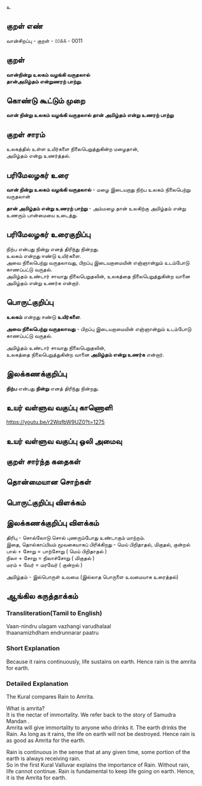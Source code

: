 உ

## குறள் எண் 

வான்சிறப்பு - குறள் - ௦௦௧௧ - 0011
## குறள் 

**வான்நின்று உலகம் வழங்கி வருதலால்  
தான்அமிழ்தம் என்றுணரற் பாற்று.**  

## கொண்டு கூட்டும் முறை

**வான் நின்று உலகம் வழங்கி வருதலால் தான் அமிழ்தம் என்று உணரற் பாற்று**

## குறள் சாரம் 

உலகத்தில் உள்ள உயிர்களை நிலைபெறுத்துகின்ற மழைதான்,  
அமிழ்தம் என்று உணர்த்தல்.

## பரிமேலழகர் உரை

**வான் நின்று உலகம் வழங்கி வருதலால்** - மழை இடையறாது நிற்ப உலகம் நிலைபெற்று வருதலான்  

**தான் அமிழ்தம் என்று உணரற் பாற்று** - அம்மழை தான் உலகிற்கு அமிழ்தம் என்று உணரும் பான்மையை உடைத்து.

## பரிமேலழகர் உரைகுறிப்பு   

நிற்ப என்பது நின்று எனத் திரிந்து நின்றது.  
உலகம் என்றது ஈண்டு உயிர்களை.  
அவை நிலைபெற்று வருதலாவது, பிறப்பு இடையறாமையின் எஞ்ஞான்றும் உடம்போடு காணப்பட்டு வருதல்.  
அமிழ்தம் உண்டார் சாவாது நிலைபெறுதலின், உலகத்தை நிலைபெறுத்துகின்ற வானை அமிழ்தம் என்று உணர்க என்றார்.

## பொருட்குறிப்பு 

**உலகம்** என்றது ஈண்டு **உயிர்களை**.  

**அவை நிலைபெற்று வருதலாவது** - பிறப்பு இடையறாமையின் எஞ்ஞான்றும் உடம்போடு காணப்பட்டு வருதல்.  

அமிழ்தம் உண்டார் சாவாது நிலைபெறுதலின்,  
உலகத்தை நிலைபெறுத்துகின்ற வானை **அமிழ்தம் என்று உணர்க** என்றார்.

## இலக்கணக்குறிப்பு  

**நிற்ப** என்பது **நின்று** எனத் திரிந்து நின்றது.  

## உயர் வள்ளுவ வகுப்பு காணொளி
https://youtu.be/r2WqfbW9UZ0?t=1275 

## உயர் வள்ளுவ வகுப்பு ஒலி அமைவு 

 
## குறள் சார்ந்த கதைகள் 


## தொன்மையான சொற்கள்


## பொருட்குறிப்பு விளக்கம்


## இலக்கணக்குறிப்பு விளக்கம்

திரிபு - சொல்லோடு சொல் புணரும்போது உண்டாகும் மாற்றம்.  
இதை, தொல்காப்பியம் மூவகையாகப் பிரிக்கிறது - மெய் பிறிதாதல், மிகுதல், குன்றல்  
பால் + சோறு = பாற்சோறு ( மெய் பிறிதாதல் )  
நிலா + சோறு = நிலாச்சோறு ( மிகுதல் )  
மரம் + வேர் = மரவேர் ( குன்றல் )  

அமிழ்தம் - இல்பொருள் உவமை (இல்லாத பொருளை உவமையாக உரைத்தல்)
 
## ஆங்கில கருத்தாக்கம் 

### Transliteration(Tamil to English)  
Vaan-nindru ulagam vazhangi varudhalaal  
thaanamizhdham endrunnarar paatru  

### Short Explanation  
Because it rains continuously, life sustains on earth. Hence rain is the amrita for earth.

### Detailed Explanation 
The Kural compares Rain to Amrita.  

What is amrita?  
It is the nectar of immortality. We refer back to the story of Samudra Mandan .  
Amrita will give immortality to anyone who drinks it. The earth drinks the Rain. As long as it rains, the life on earth will not be destroyed. Hence rain is as good as Amrita for the earth.  

Rain is continuous in the sense that at any given time, some portion of the earth is always receiving rain.  
So in the first Kural Valluvar explains the importance of Rain. Without rain, life cannot continue. Rain is fundamental to keep life going on earth. Hence, it is the Amrita for earth.  
